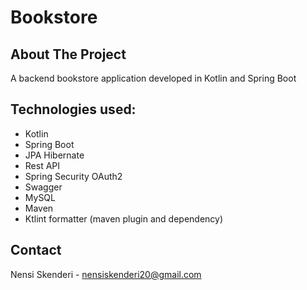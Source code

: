 # Bookstore

## About The Project

A backend bookstore application developed in Kotlin and Spring Boot

## Technologies used: 

  * Kotlin
  * Spring Boot
  * JPA Hibernate
  * Rest API
  * Spring Security OAuth2
  * Swagger
  * MySQL
  * Maven
  * Ktlint formatter (maven plugin and dependency)

## Contact 
Nensi Skenderi - nensiskenderi20@gmail.com

  
